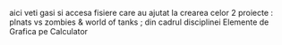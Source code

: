 aici veti gasi si accesa fisiere care au ajutat la crearea celor 2 proiecte : plnats vs zombies & world of tanks ; din cadrul disciplinei Elemente de Grafica pe Calculator
